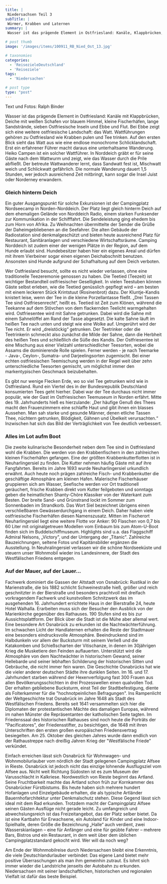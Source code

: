 ```yaml
---
title: |
 Niedersachsen Teil 3
subTitle: |
 Würmer, Krabben und Laternen
summary: |
 Wasser ist das prägende Element in Ostfriesland: Kanäle, Klappbrücken, Deiche, Fischerhäfen, Sandstrände, sieben Ostfriesische Inseln, Ebbe und Flut. Bei Ebbe zeigt sich eine weitere ostfriesische Landschaft: das Watt. Wattführungen gehören zu Ostfriesland wie Krabben pulen und Tee trinken. Auf den ersten Blick 

# post thumb
image: '/images/items/100911_RB_Nied_Ost_13.jpg'

# taxonomies
categories: 
  - 'ReisezieleDeutschland'
  - 'Reiseziele'
tags:
  - 'Niedersachen'

# post type
type: "post"
---
```


Text und Fotos: Ralph Binder

Wasser ist das prägende Element in Ostfriesland: Kanäle mit Klappbrücken, Deiche mit weißen Schafen vor blauem Himmel, kleine Fischerhäfen, lange Sandstrände, sieben Ostfriesische Inseln und Ebbe und Flut. Bei Ebbe zeigt sich eine weitere ostfriesische Landschaft: das Watt. Wattführungen gehören zu Ostfriesland wie Krabben pulen und Tee trinken. Auf den ersten Blick sieht das Watt aus wie eine endlose monochrome Schlicklandschaft. Erst ein erfahrener Führer macht daraus eine unterhaltsame Wanderung. Heiko Campen ist ein solcher Wattführer. In Norddeich gräbt er für seine Gäste nach dem Wattwurm und zeigt, wie das Wasser durch die Prile abfließt. Der betreute Wattwanderer lernt, dass Sandwatt fest ist, Mischwatt weich und Schlickwatt gefährlich. Die normale Wanderung dauert 1,5 Stunden, wer jedoch ausreichend Zeit mitbringt, kann sogar die Insel Juist oder Norderney erwandern.  

### Gleich hinterm Deich

Ein guter Ausgangspunkt für solche Exkursionen ist der Campingplatz Nordseecamp in Norden-Norddeich. Der Platz liegt gleich hinterm Deich auf dem ehemaligen Gelände von Norddeich Radio, einem starken Funksender zur Kommunikation in der Schifffahrt. Die Sendeleistung ging ehedem bis zum Horn von Afrika. Zu Weihnachten übermittelte der Sender die Grüße der Daheimgebliebenen an die Seefahrer. Die alten Gebäude der Radiostation sind denkmalgeschützt und bieten heute ausreichend Platz für Restaurant, Sanitäranlagen und verschiedene Wirtschaftsräume. Camping Norddeich ist zudem einer der wenigen Plätze in der Region, auf dem Hunde erlaubt sind. Hundebesitzer haben hier ein eigenes Areal und dürfen mit ihrem Vierbeiner sogar einen eigenen Deichabschnitt benutzen. Ansonsten sind Hunde aufgrund der Schafhaltung auf dem Deich verboten.  

 Wer Ostfriesland besucht, sollte es nicht wieder verlassen, ohne eine traditionelle Teezeremonie genossen zu haben. Die Teetied (Teezeit) ist wichtiger Bestandteil ostfriesischer Geselligkeit. In vielen Teestuben können Gäste selbst erleben, wie die Teetied genüsslich gepflegt wird – am besten mit einem leckeren Stück Krintstuut (Rosinenbrot) dazu. Der Kluntje-Kandis knistert leise, wenn der Tee in die kleine Porzellantasse fließt. „Drei Tassen Tee sind Ostfriesenrecht“, heißt es. Teetied ist Zeit zum Klönen, während die Teekanne auf dem Stövchen von dem flackernden Teelicht warmgehalten wird. Ostfriesentee wird mit Sahne getrunken. Dabei wird die Sahne mit einem Sahnelöffel am Rand der Tasse abgesetzt. Die kalte Sahne läuft im heißen Tee nach unten und steigt wie eine Wolke auf. Umgerührt wird der Tee nicht. Er wird „dreistöckig“ getrunken. Der Teetrinker oder die Teetrinkerin schmeckt also zunächst die Milde der Sahne, dann die Herbheit des heißen Tees und schließlich die Süße des Kandis. Der Ostfriesentee ist eine Mischung aus einer Vielzahl unterschiedlicher Teesorten, wobei die Assams die dominierende Rolle spielen. Ferner werden - je nach Teemarke - Java-, Ceylon-, Sumatra- und Darjeelingsorten zugemischt. Bei einer echten ostfriesischen Teemischung werden in der Regel weit über zehn unterschiedliche Teesorten gemischt, um möglichst immer den markentypischen Geschmack beizubehalten.  

 Es gibt nur wenige Flecken Erde, wo so viel Tee getrunken wird wie in Ostfriesland. Rund ein Viertel des in der Bundesrepublik Deutschland konsumierten Tees geht hierher. Dabei war der Tee durchaus nicht immer populär, wie der Gast im Ostfriesischen Teemuseum in Norden erfährt. Mitte des 19. Jahrhunderts hieß es hierzulande: „Der häufige Genuß des Thees macht den Frauenzimmern eine schlaffe Haut und gibt ihnen ein blasses Aussehen. Man sah starke und gesunde Männer, denen etliche Tassen Thee, nüchtern getrunken, Blödigkeit, Gähnen und Übelkeit verursachten.“ Inzwischen hat sich das Bild der Verträglichkeit von Tee deutlich verbessert.  

### Alles im Lot aufm Boot

Die zweite kulinarische Besonderheit neben dem Tee sind in Ostfriesland wohl die Krabben. Die werden von den Krabbenfischern in den zahlreichen kleinen Fischerhäfen gefangen. Eine der größten Krabbenkutterflotten ist in Neuharlingersiel zu finden. Die Kutter nehmen häufig Gäste mit auf ihre Fangfahrten. Bereits im Jahre 1693 wurde Neuharlingersiel urkundlich erwähnt. Auch heute noch prägen zahlreiche Fisch- und Krabbenkutter die geschäftige Atmosphäre am kleinen Hafen. Malerische Fischerhäuser gruppieren sich am Wasser, Seefische werden vor Ort traditionell geräuchert, frische Krabben direkt vom Kutter feilgeboten und sonntags geben die heimatlichen Shanty-Chöre Klassiker von der Waterkant zum Besten. Der breite Sand- und Grünstrand lockt im Sommer zum Sonnenbaden im Strandkorb. Das Wort Siel bezeichnet übrigens einen verschließbaren Gewässerdurchgang in einem Deich. Daher haben viele ostfriesische Fischerhäfen diesen Namenszusatz. Mitten im Fischerort Neuharlingersiel liegt eine weitere Flotte vor Anker: 90 Flaschen von 0,7 bis 60 Liter mit originalgetreuen Modellen vom Einbaum bis zum Atom-U-Boot finden sich im Buddelschiffmuseum. Highlights sind u.a. das Flaggschiff Admiral Nelsons, „Victory", und der Untergang der „Titanic". Zahlreiche Bauzeichnungen, seltene Fotos und Kapitänsbilder ergänzen die Ausstellung. In Neuhralingersiel verlassen wir die schöne Nordseeküste und steuern unser Wohnmobil wieder ins Landesinnere, der Stadt des Westfälischen Friedens entgegen.  

### Auf der Mauer, auf der Lauer…

Fachwerk dominiert die Gassen der Altstadt von Osnabrück: Rustikal in der Marienstraße, die bis 1882 schlicht Schweinestraße hieß, größer und reich geschnitzter in der Bierstraße und besonders prachtvoll mit dreifach vorkragendem Fachwerk und kunstvollem Schnitzwerk das im ausgehenden 16. Jahrhundert errichtete Haus in der Bierstraße 24, heute Hotel Walhalla. Erarbeiten muss sich der Besucher den Ausblick von der Marienkirche gegenüber des Rathauses. 190 Stufen sind es bis zur Aussichtsplattform. Der Blick über die Stadt ist die Mühe aber allemal wert. Eine besondere Art Osnabrück zu erkunden ist die Nachtwächterführung. Im schwachen Licht der Handlaternen erhalten die Reste der Stadtmauer eine besonders eindrucksvolle Atmosphäre. Beeindruckend sind im Halbdunkeln vor allem der Bucksturm mit seinem Verließ und die Katakomben und Schießscharten der Vitischanze, in denen im 30jährigen Krieg die Musketiere den Feinden auflauerten. Unterstützt wird die Atmosphäre von dem Nachtwächter in historischem Gewand, seiner Hellebarde und seiner lebhaften Schilderung der historischen Sitten und Gebräuche, die nicht immer fein waren. Die Geschichte Osnabrücks hat wie die vieler anderer deutschen Städte ihre dunklen Seiten. Im 16. und 17. Jahrhundert starben während der Hexenverfolgung fast 300 Frauen aus allen Bevölkerungsschichten in drei Prozesswellen einen qualvollen Tod. Der erhalten gebliebene Bucksturm, einst Teil der Stadtbefestigung, diente als Folterkammer für die "hochnotpeinlichen Befragungen". Ins Rampenlicht der Weltgeschichte trat Osnabrück im Jahre 1648 als Stadt des Westfälischen Friedens. Bereits seit 1641 versammelten sich hier die Diplomaten der protestantischen Mächte des damaligen Europas, während im nahen Münster die Repräsentanten der katholischen Seite tagten. Im Friedenssaal des historischen Rathauses sind noch heute die Porträts der "Pacificatores", der Friedensstifter, zu besichtigen, die 1648 mit ihren Unterschriften den ersten großen europäischen Friedensvertrag besiegelten. Am 25. Oktober des gleichen Jahres wurde dann endlich von der Rathaustreppe nach dreißig Jahren Krieg der "Westfälische Friede" verkündet.  

 Einfach erreichen lässt sich Osnabrück für Wohnwagen- und Wohnmobilurlauber vom nördlich der Stadt gelegenen Campingplatz Alfsee in Rieste. Osnabrück ist jedoch nicht das einzige lohnende Ausflugsziel vom Alfsee aus. Nicht weit Richtung Südosten ist es zum Museum der Varusschlacht in Kalkriese. Nordwestlich von Rieste beginnt das Artland. Seine Fruchtbarkeit machte das Artland schon früh zur Kornkammer des Osnabrücker Fürstbistums. Bis heute haben sich mehrere hundert Hofanlagen und Einzelgebäude erhalten, die als typische Artländer Bauernhofarchitektur unter Denkmalschutz stehen. Diese Gegend lässt sich ideal mit dem Rad erkunden. Trotzdem macht der Campingplatz Alfsee seinen Gästen Ausflüge nicht gerade leicht. Zu umfangreich und abwechslungsreich ist das Freizeitangebot, das der Platz selber bietet. Da ist eine Kartbahn für Erwachsene, ein Autoland für Kinder und eine Indoor-Spielhalle, deren Größe die Bezeichnung „Halle“ auch verdient, zwei Wasserskianlagen – eine für Anfänger und eine für geübte Fahrer – mehrere Bars, Bistros und ein Restaurant, in dem weit über dem üblichen Campingplatzstandard gekocht wird. Wer will da noch weg?  

 Am Ende der Wohnmobilreise durch Niedersachsen bleibt eine Erkenntnis, die viele Deutschlandurlauber verbindet: Das eigene Land bietet mehr positive Überraschungen als man ihm gemeinhin zutraut. Es lohnt sich immer wieder die Landstriche jenseits der Autobahn zu erkunden. Niedersachsen mit seiner landschaftlichen, historischen und regionalen Vielfalt ist dafür das beste Beispiel.